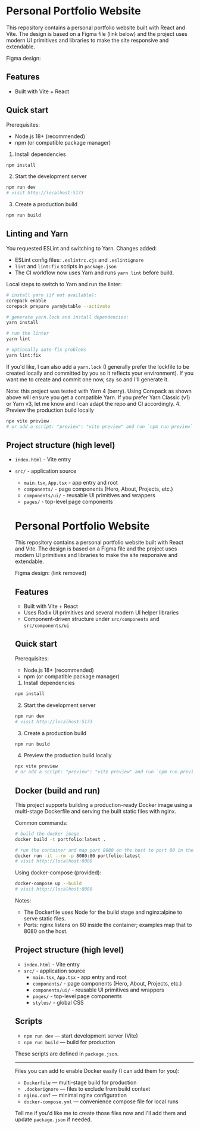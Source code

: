 # Personal Portfolio Website

This repository contains a personal portfolio website built with React and Vite. The design is based on a Figma file (link below) and the project uses modern UI primitives and libraries to make the site responsive and extendable.

Figma design: 

## Features

- Built with Vite + React

## Quick start

Prerequisites:
- Node.js 18+ (recommended)
- npm (or compatible package manager)

1. Install dependencies

```bash
npm install
```

2. Start the development server

```bash
npm run dev
# visit http://localhost:5173
```

3. Create a production build

```bash
npm run build
```


## Linting and Yarn

You requested ESLint and switching to Yarn. Changes added:

- ESLint config files: `.eslintrc.cjs` and `.eslintignore`
- `lint` and `lint:fix` scripts in `package.json`
- The CI workflow now uses Yarn and runs `yarn lint` before build.

Local steps to switch to Yarn and run the linter:

```bash
# install yarn (if not available):
corepack enable
corepack prepare yarn@stable --activate

# generate yarn.lock and install dependencies:
yarn install

# run the linter
yarn lint

# optionally auto-fix problems
yarn lint:fix
```

If you'd like, I can also add a `yarn.lock` (I generally prefer the lockfile to be created locally and committed by you so it reflects your environment). If you want me to create and commit one now, say so and I'll generate it.

Note: this project was tested with Yarn 4 (berry). Using Corepack as shown above will ensure you get a compatible Yarn. If you prefer Yarn Classic (v1) or Yarn v3, let me know and I can adapt the repo and CI accordingly.
4. Preview the production build locally

```bash
npx vite preview
# or add a script: "preview": "vite preview" and run `npm run preview`
```

## Project structure (high level)

- `index.html` - Vite entry
- `src/` - application source
  - `main.tsx`, `App.tsx` - app entry and root
  - `components/` - page components (Hero, About, Projects, etc.)
  - `components/ui/` - reusable UI primitives and wrappers
  - `pages/` - top-level page components
  # Personal Portfolio Website

  This repository contains a personal portfolio website built with React and Vite. The design is based on a Figma file and the project uses modern UI primitives and libraries to make the site responsive and extendable.

  Figma design: (link removed)

  ## Features

  - Built with Vite + React
  - Uses Radix UI primitives and several modern UI helper libraries
  - Component-driven structure under `src/components` and `src/components/ui`

  ## Quick start

  Prerequisites:
  - Node.js 18+ (recommended)
  - npm (or compatible package manager)

  1. Install dependencies

  ```bash
  npm install
  ```

  2. Start the development server

  ```bash
  npm run dev
  # visit http://localhost:5173
  ```

  3. Create a production build

  ```bash
  npm run build
  ```

  4. Preview the production build locally

  ```bash
  npx vite preview
  # or add a script: "preview": "vite preview" and run `npm run preview`
  ```

  ## Docker (build and run)

  This project supports building a production-ready Docker image using a multi-stage Dockerfile and serving the built static files with nginx.

  Common commands:

  ```bash
  # build the docker image
  docker build -t portfolio:latest .

  # run the container and map port 8080 on the host to port 80 in the container
  docker run -it --rm -p 8080:80 portfolio:latest
  # visit http://localhost:8080
  ```

  Using docker-compose (provided):

  ```bash
  docker-compose up --build
  # visit http://localhost:8080
  ```

  Notes:
  - The Dockerfile uses Node for the build stage and nginx:alpine to serve static files.
  - Ports: nginx listens on 80 inside the container; examples map that to 8080 on the host.

  ## Project structure (high level)

  - `index.html` - Vite entry
  - `src/` - application source
    - `main.tsx`, `App.tsx` - app entry and root
    - `components/` - page components (Hero, About, Projects, etc.)
    - `components/ui/` - reusable UI primitives and wrappers
    - `pages/` - top-level page components
    - `styles/` - global CSS

  ## Scripts

  - `npm run dev` — start development server (Vite)
  - `npm run build` — build for production

  These scripts are defined in `package.json`.

  ---

  Files you can add to enable Docker easily (I can add them for you):

  - `Dockerfile` — multi-stage build for production
  - `.dockerignore` — files to exclude from build context
  - `nginx.conf` — minimal nginx configuration
  - `docker-compose.yml` — convenience compose file for local runs

  Tell me if you'd like me to create those files now and I'll add them and update `package.json` if needed.
